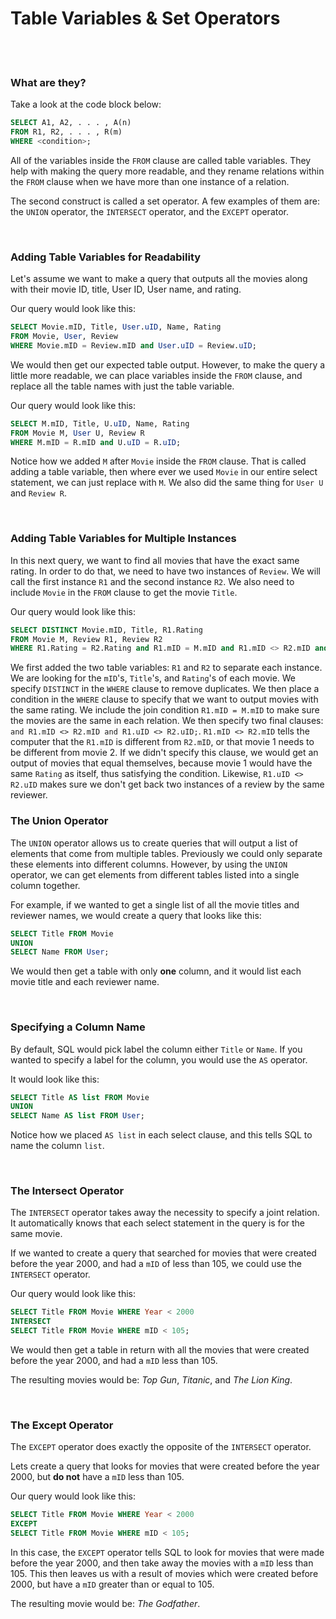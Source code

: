 # Table Variables & Set Operators

<br>
<br>

### What are they?

Take a look at the code block below:

```sql
SELECT A1, A2, . . . , A(n)
FROM R1, R2, . . . , R(m)
WHERE <condition>;
```

All of the variables inside the `FROM` clause are called table variables. They help with making the query more readable, and they rename relations within the `FROM` clause when we have more than one instance of a relation.

The second construct is called a set operator. A few examples of them are: the `UNION` operator, the `INTERSECT` operator, and the `EXCEPT` operator.

<br>

### Adding Table Variables for Readability

Let's assume we want to make a query that outputs all the movies along with their movie ID, title, User ID, User name, and rating.

Our query would look like this:

```sql
SELECT Movie.mID, Title, User.uID, Name, Rating
FROM Movie, User, Review
WHERE Movie.mID = Review.mID and User.uID = Review.uID;
```

We would then get our expected table output. However, to make the query a little more readable, we can place variables inside the `FROM` clause, and replace all the table names with just the table variable.

Our query would look like this:

```sql
SELECT M.mID, Title, U.uID, Name, Rating
FROM Movie M, User U, Review R
WHERE M.mID = R.mID and U.uID = R.uID;
```

Notice how we added `M` after `Movie` inside the `FROM` clause. That is called adding a table variable, then where ever we used `Movie` in our entire select statement, we can just replace with `M`. We also did the same thing for `User U` and `Review R`.

<br>

### Adding Table Variables for Multiple Instances

In this next query, we want to find all movies that have the exact same rating. In order to do that, we need to have two instances of `Review`. We will call the first instance `R1` and the second instance `R2`. We also need to include `Movie` in the `FROM` clause to get the movie `Title`.

Our query would look like this:

```sql
SELECT DISTINCT Movie.mID, Title, R1.Rating
FROM Movie M, Review R1, Review R2 
WHERE R1.Rating = R2.Rating and R1.mID = M.mID and R1.mID <> R2.mID and R1.uID <> R2.uID;

```

We first added the two table variables: `R1` and `R2` to separate each instance. We are looking for the `mID`'s, `Title`'s, and `Rating`'s of each movie. We specify `DISTINCT` in the `WHERE` clause to remove duplicates. We then place a condition in the `WHERE` clause to specify that we want to output movies with the same rating. We include the join condition `R1.mID = M.mID` to make sure the movies are the same in each relation.
We then specify two final clauses: `and R1.mID <> R2.mID and R1.uID <> R2.uID;`. `R1.mID <> R2.mID` tells the computer that the `R1.mID` is different from `R2.mID`, or that movie 1 needs to be different from movie 2. If we didn't specify this clause, we would get an output of movies that equal themselves, because movie 1 would have the same `Rating` as itself, thus satisfying the condition. Likewise, `R1.uID <> R2.uID` makes sure we don't get back two instances of a review by the same reviewer.
<br>

### The Union Operator

The `UNION` operator allows us to create queries that will output a list of elements that come from multiple tables. Previously we could only separate these elements into different columns. However, by using the `UNION` operator, we can get elements from different tables listed into a single column together.

For example, if we wanted to get a single list of all the movie titles and reviewer names, we would create a query that looks like this:

```sql
SELECT Title FROM Movie
UNION
SELECT Name FROM User;
```

We would then get a table with only **one** column, and it would list each movie title and each reviewer name.

<br>

### Specifying a Column Name

By default, SQL would pick label the column either `Title` or `Name`. If you wanted to specify a label for the column, you would use the `AS` operator.

It would look like this:

```sql
SELECT Title AS list FROM Movie
UNION
SELECT Name AS list FROM User;
```

Notice how we placed `AS list` in each select clause, and this tells SQL to name the column `list`.

<br>

### The Intersect Operator

The `INTERSECT` operator takes away the necessity to specify a joint relation. It automatically knows that each select statement in the query is for the same movie.

If we wanted to create a query that searched for movies that were created before the year 2000, and had a `mID` of less than 105, we could use the `INTERSECT` operator.

Our query would look like this:

```sql
SELECT Title FROM Movie WHERE Year < 2000
INTERSECT
SELECT Title FROM Movie WHERE mID < 105;
```

We would then get a table in return with all the movies that were created before the year 2000, and had a `mID` less than 105.

The resulting movies would be: *Top Gun*, *Titanic*, and *The Lion King*.

<br>

### The Except Operator

The `EXCEPT` operator does exactly the opposite of the `INTERSECT` operator.

Lets create a query that looks for movies that were created before the year 2000, but **do not** have a `mID` less than 105.

Our query would look like this:

```sql
SELECT Title FROM Movie WHERE Year < 2000
EXCEPT
SELECT Title FROM Movie WHERE mID < 105;
```

In this case, the `EXCEPT` operator tells SQL to look for movies that were made before the year 2000, and then take away the movies with a `mID` less than 105. This then leaves us with a result of movies which were created before 2000, but have a `mID` greater than or equal to 105.

The resulting movie would be: *The Godfather*.
